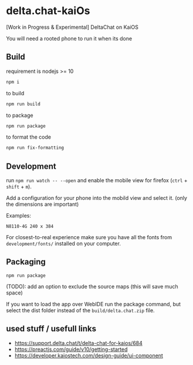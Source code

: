 # delta.chat-kaiOs

[Work in Progress & Experimental] DeltaChat on KaiOS

You will need a rooted phone to run it when its done

## Build

requirement is nodejs >= 10

```sh
npm i
```

to build

```sh
npm run build
```

to package

```sh
npm run package
```

to format the code

```sh
npm run fix-formatting
```

## Development

run `npm run watch -- --open` and enable the mobile view for firefox (`ctrl` + `shift` + `m`).

Add a configuration for your phone into the mobild view and select it. (only the dimensions are important)

Examples:

```
N8110-4G 240 x 384
```

For closest-to-real experience make sure you have all the fonts from `development/fonts/` installed on your computer.

## Packaging

```
npm run package
```

(TODO): add an option to exclude the source maps (this will save much space)

If you want to load the app over WebIDE run the package command,
but select the dist folder instead of the `build/delta.chat.zip` file.

## used stuff / usefull links

- https://support.delta.chat/t/delta-chat-for-kaios/684
- https://preactjs.com/guide/v10/getting-started
- https://developer.kaiostech.com/design-guide/ui-component
